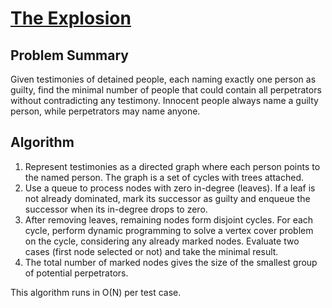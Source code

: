 # [The Explosion](https://www.spoj.com/problems/EXPLOSN/)

## Problem Summary
Given testimonies of detained people, each naming exactly one person as guilty, find the minimal number of people that could contain all perpetrators without contradicting any testimony. Innocent people always name a guilty person, while perpetrators may name anyone.

## Algorithm
1. Represent testimonies as a directed graph where each person points to the named person. The graph is a set of cycles with trees attached.
2. Use a queue to process nodes with zero in-degree (leaves). If a leaf is not already dominated, mark its successor as guilty and enqueue the successor when its in-degree drops to zero.
3. After removing leaves, remaining nodes form disjoint cycles. For each cycle, perform dynamic programming to solve a vertex cover problem on the cycle, considering any already marked nodes. Evaluate two cases (first node selected or not) and take the minimal result.
4. The total number of marked nodes gives the size of the smallest group of potential perpetrators.

This algorithm runs in O(N) per test case.
